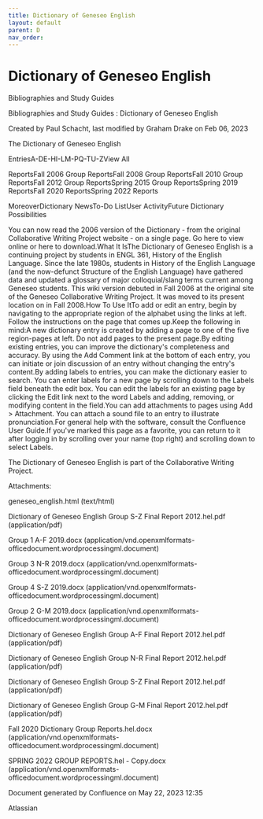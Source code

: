 ```yaml
---
title: Dictionary of Geneseo English
layout: default
parent: D
nav_order:
---
```


# Dictionary of Geneseo English

Bibliographies and Study Guides

Bibliographies and Study Guides : Dictionary of Geneseo English

Created by  Paul Schacht, last modified by  Graham Drake on Feb 06, 2023

The Dictionary of Geneseo English

EntriesA-DE-HI-LM-PQ-TU-ZView All

ReportsFall 2006 Group ReportsFall 2008 Group ReportsFall 2010 Group ReportsFall 2012 Group ReportsSpring 2015 Group ReportsSpring 2019 ReportsFall 2020 ReportsSpring 2022 Reports

MoreoverDictionary NewsTo-Do ListUser ActivityFuture Dictionary Possibilities

You can now read the 2006 version of the Dictionary - from the original Collaborative Writing Project website - on a single page. Go here to view online or here to download.What It IsThe Dictionary of Geneseo English is a continuing project by students in ENGL 361, History of the English Language. Since the late 1980s, students in History of the English Language (and the now-defunct Structure of the English Language) have gathered data and updated a glossary of major colloquial/slang terms current among Geneseo students. This wiki version debuted in Fall 2006 at the original site of the Geneseo Collaborative Writing Project. It was moved to its present location on in Fall 2008.How To Use ItTo add or edit an entry, begin by navigating to the appropriate region of the alphabet using the links at left. Follow the instructions on the page that comes up.Keep the following in mind:A new dictionary entry is created by adding a page to one of the five region-pages at left. Do not add pages to the present page.By editing existing entries, you can improve the dictionary's completeness and accuracy. By using the Add Comment link at the bottom of each entry, you can initiate or join discussion of an entry without changing the entry's content.By adding labels to entries, you can make the dictionary easier to search. You can enter labels for a new page by scrolling down to the Labels field beneath the edit box. You can edit the labels for an existing page by clicking the Edit link next to the word Labels and adding, removing, or modifying content in the field.You can add attachments to pages using Add &gt; Attachment. You can attach a sound file to an entry to illustrate pronunciation.For general help with the software, consult the Confluence User Guide.If you've marked this page as a favorite, you can return to it after logging in by scrolling over your name (top right) and scrolling down to select Labels.

The Dictionary of Geneseo English is part of the Collaborative Writing Project.

Attachments:

geneseo_english.html (text/html)

Dictionary of Geneseo English Group S-Z Final Report 2012.hel.pdf (application/pdf)

Group 1 A-F 2019.docx (application/vnd.openxmlformats-officedocument.wordprocessingml.document)

Group 3 N-R 2019.docx (application/vnd.openxmlformats-officedocument.wordprocessingml.document)

Group 4 S-Z 2019.docx (application/vnd.openxmlformats-officedocument.wordprocessingml.document)

Group 2 G-M 2019.docx (application/vnd.openxmlformats-officedocument.wordprocessingml.document)

Dictionary of Geneseo English Group A-F Final Report 2012.hel.pdf (application/pdf)

Dictionary of Geneseo English Group N-R Final Report 2012.hel.pdf (application/pdf)

Dictionary of Geneseo English Group S-Z Final Report 2012.hel.pdf (application/pdf)

Dictionary of Geneseo English Group G-M Final Report 2012.hel.pdf (application/pdf)

Fall 2020 Dictionary Group Reports.hel.docx (application/vnd.openxmlformats-officedocument.wordprocessingml.document)

SPRING 2022 GROUP REPORTS.hel - Copy.docx (application/vnd.openxmlformats-officedocument.wordprocessingml.document)

Document generated by Confluence on May 22, 2023 12:35

Atlassian

